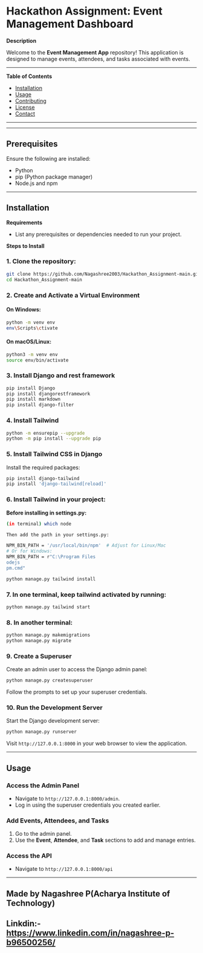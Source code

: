 
# Hackathon Assignment: Event Management Dashboard

**Description**  

Welcome to the **Event Management App** repository! This application is designed to manage events, attendees, and tasks associated with events.

---

**Table of Contents**  
- [Installation](#installation)  
- [Usage](#usage)  
- [Contributing](#contributing)  
- [License](#license)  
- [Contact](#contact)  

---

---

## Prerequisites
Ensure the following are installed:

- Python
- pip (Python package manager)
- Node.js and npm

---

## Installation

**Requirements**  
- List any prerequisites or dependencies needed to run your project.

**Steps to Install**  
### 1. Clone the repository:
   ```bash
   git clone https://github.com/Nagashree2003/Hackathon_Assignment-main.git
   cd Hackathon_Assignment-main
   ```

### 2. Create and Activate a Virtual Environment

#### On Windows:
```bash
python -m venv env
env\Scripts\ctivate
```

#### On macOS/Linux:
```bash
python3 -m venv env
source env/bin/activate
```

### 3. Install Django and rest framework
```bash
pip install Django
pip install djangorestframework
pip install markdown    
pip install django-filter 
```

### 4. Install Tailwind
```bash
python -m ensurepip --upgrade
python -m pip install --upgrade pip
```

### 5. Install Tailwind CSS in Django
Install the required packages:

```bash
pip install django-tailwind
pip install 'django-tailwind[reload]'
```

### 6. Install Tailwind in your project:
**Before installing in settings.py:**
```bash
(in terminal) which node

Then add the path in your settings.py:

NPM_BIN_PATH = '/usr/local/bin/npm'  # Adjust for Linux/Mac
# Or for Windows:
NPM_BIN_PATH = r"C:\Program Files
odejs
pm.cmd"
```

```bash
python manage.py tailwind install
```

### 7. In one terminal, keep tailwind activated by running:

```bash
python manage.py tailwind start
```

### 8. In another terminal:

```bash
python manage.py makemigrations
python manage.py migrate
```

### 9. Create a Superuser

Create an admin user to access the Django admin panel:
```bash
python manage.py createsuperuser
```
Follow the prompts to set up your superuser credentials.

### 10. Run the Development Server

Start the Django development server:
```bash
python manage.py runserver
```

Visit `http://127.0.0.1:8000` in your web browser to view the application.

---

## Usage

### Access the Admin Panel
- Navigate to `http://127.0.0.1:8000/admin`.
- Log in using the superuser credentials you created earlier.

### Add Events, Attendees, and Tasks
1. Go to the admin panel.
2. Use the **Event**, **Attendee**, and **Task** sections to add and manage entries.

### Access the API 
- Navigate to `http://127.0.0.1:8000/api`

---

## Made by Nagashree P(Acharya Institute of Technology)
## Linkdin:- https://www.linkedin.com/in/nagashree-p-b96500256/
